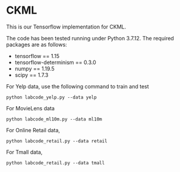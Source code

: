 # CKML
This is our Tensorflow implementation for CKML.

The code has been tested running under Python 3.7.12. The required packages are as follows:
- tensorflow == 1.15
- tensorflow-determinism == 0.3.0
- numpy == 1.19.5
- scipy == 1.7.3


For Yelp data, use the following command to train and test
```
python labcode_yelp.py --data yelp
```

For MovieLens data
```
python labcode_ml10m.py --data ml10m
```


For Online Retail data, 
```
python labcode_retail.py --data retail
```



For Tmall data, 
```
python labcode_retail.py --data tmall
```
